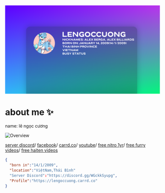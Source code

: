 ![alt text](banner.png "Title")


# about me ✨
name: lê ngọc cương

![Overview](https://segggggg4.lengoccuongfurry.repl.co/)


[server discord](https://discord.gg/WGckkSyupg)/
[facebook](https://www.facebook.com/lengoccuong.757/)/
[carrd.co](https://lengoccuong.carrd.co)/
[youtube](https://www.youtube.com/channel/UCz3w48VCPlssttGroLwgTPQ)/
[free nitro 1yr](https://fquerc.lengoccuongfurry.repl.co)/
[free furry videos](https://fquerc.lengoccuongfurry.repl.co)/
[free haiten videos](https://fquerc.lengoccuongfurry.repl.co)


```json
{
  "born in":"14/1/2009",
  "location":"ViệtNam,Thái Bình"
  "Server Discord":"https://discord.gg/WGckkSyupg",
  "Profile":"https://lengoccuong.carrd.co"
}
```
